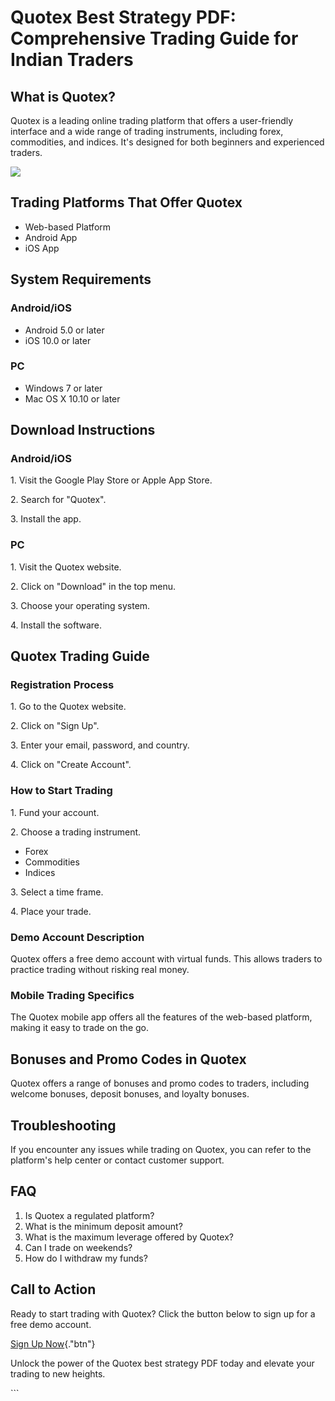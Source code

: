 # Quotex Best Strategy PDF: Comprehensive Trading Guide for Indian Traders

## What is Quotex?

Quotex is a leading online trading platform that offers a user-friendly
interface and a wide range of trading instruments, including forex,
commodities, and indices. It\'s designed for both beginners and
experienced traders.

[![](https://static.quotex.io/files/4_en/300_250.jpg)](https://traff.sbs/brokerqxlid)

## Trading Platforms That Offer Quotex

-   Web-based Platform
-   Android App
-   iOS App

## System Requirements

### Android/iOS

-   Android 5.0 or later
-   iOS 10.0 or later

### PC

-   Windows 7 or later
-   Mac OS X 10.10 or later

## Download Instructions

### Android/iOS

1\. Visit the Google Play Store or Apple App Store.

2\. Search for "Quotex".

3\. Install the app.

### PC

1\. Visit the Quotex website.

2\. Click on "Download" in the top menu.

3\. Choose your operating system.

4\. Install the software.

## Quotex Trading Guide

### Registration Process

1\. Go to the Quotex website.

2\. Click on "Sign Up".

3\. Enter your email, password, and country.

4\. Click on "Create Account".

### How to Start Trading

1\. Fund your account.

2\. Choose a trading instrument.

-   Forex
-   Commodities
-   Indices

3\. Select a time frame.

4\. Place your trade.

### Demo Account Description

Quotex offers a free demo account with virtual funds. This allows
traders to practice trading without risking real money.

### Mobile Trading Specifics

The Quotex mobile app offers all the features of the web-based platform,
making it easy to trade on the go.

## Bonuses and Promo Codes in Quotex

Quotex offers a range of bonuses and promo codes to traders, including
welcome bonuses, deposit bonuses, and loyalty bonuses.

## Troubleshooting

If you encounter any issues while trading on Quotex, you can refer to
the platform\'s help center or contact customer support.

## FAQ

1.  Is Quotex a regulated platform?
2.  What is the minimum deposit amount?
3.  What is the maximum leverage offered by Quotex?
4.  Can I trade on weekends?
5.  How do I withdraw my funds?

## Call to Action

Ready to start trading with Quotex? Click the button below to sign up
for a free demo account.

[Sign Up Now](\%22https://traff.sbs/brokerqxsignup\%22){."btn"}

Unlock the power of the Quotex best strategy PDF today and elevate your
trading to new heights.

\`\`\`

